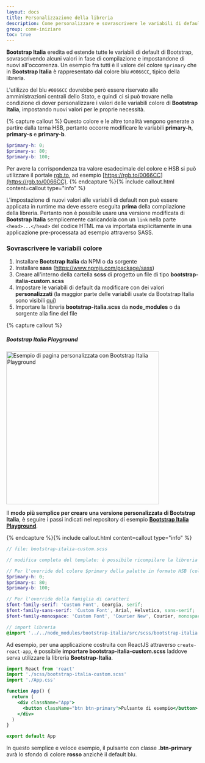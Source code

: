 ```yaml
---
layout: docs
title: Personalizzazione della libreria
description: Come personalizzare e sovrascrivere le variabili di default della libreria (es. colori, font-family, misure, ecc.).
group: come-iniziare
toc: true
---
```


**Bootstrap Italia** eredita ed estende tutte le variabili di default di Bootstrap, sovrascrivendo alcuni valori in fase di compilazione e impostandone di nuovi all'occorrenza.
Un esempio fra tutti è il valore del colore `$primary` che in **Bootstrap Italia** è rappresentato dal colore blu `#0066CC`, tipico della libreria.

L'utilizzo del blu `#0066CC` dovrebbe però essere riservato alle amministrazioni centrali dello Stato, e quindi ci si può trovare nella condizione di dover personalizzare i valori delle variabili colore di **Bootstrap Italia**, impostando nuovi valori per le proprie necessità.

{% capture callout %}
Questo colore e le altre tonalità vengono generate a partire dalla terna HSB, pertanto occorre modificare le variabili **primary-h**, **primary-s** e **primary-b**.

```scss
$primary-h: 0;
$primary-s: 80;
$primary-b: 100;
```

Per avere la corrispondenza tra valore esadecimale del colore e HSB si può utilizzare il portale [rgb.to](https://rgb.to), ad esempio [https://rgb.to/0066CC](https://rgb.to/0066CC).
{% endcapture %}{% include callout.html content=callout type="info" %}

L'impostazione di nuovi valori alle variabili di default non può essere applicata in runtime ma deve essere eseguita **prima** della compilazione della libreria. Pertanto non è possibile usare una versione modificata di **Bootstrap Italia** semplicemente caricandola con un `link` nella parte `<head>...</head>` del codice HTML ma va importata esplicitamente in una applicazione pre-processata ad esempio attraverso SASS.

### Sovrascrivere le variabili colore

1. Installare **Bootstrap Italia** da NPM o da sorgente
2. Installare **sass** (https://www.npmjs.com/package/sass)
3. Creare all'interno della cartella **scss** di progetto un file di tipo **bootstrap-italia-custom.scss**
4. Impostare le variabili di default da modificare con dei valori **personalizzati** (la maggior parte delle variabili usate da Bootstrap Italia sono visibili [qui](https://github.com/italia/bootstrap-italia/blob/master/src/scss/))
5. Importare la libreria **bootstrap-italia.scss** da **node_modules** o da sorgente alla fine del file

{% capture callout %}

##### Bootstrap Italia Playground

<div class="text-center">
<img class="rounded" src="{{ site.baseurl }}/docs/assets/img/bootstrap-italia-playground.png" width="400" alt="Esempio di pagina personalizzata con Bootstrap Italia Playground">
</div>

Il **modo più semplice per creare una versione personalizzata di Bootstrap Italia**, è seguire i passi indicati nel repository di esempio **[Bootstrap Italia Playground](https://github.com/italia/bootstrap-italia-playground/tree/main)**.

{% endcapture %}{% include callout.html content=callout type="info" %}

```scss
// file: bootstrap-italia-custom.scss

// modifica completa del template: è possibile ricompilare la libreria modificando alcune variabili SCSS

// Per l'override del colore $primary della palette in formato HSB (colore #FF3333 https://rgb.to/ff3333):
$primary-h: 0;
$primary-s: 80;
$primary-b: 100;

// Per l'override della famiglia di caratteri
$font-family-serif: 'Custom Font', Georgia, serif;
$font-family-sans-serif: 'Custom Font', Arial, Helvetica, sans-serif;
$font-family-monospace: 'Custom Font', 'Courier New', Courier, monospace;

// import libreria
@import '../../node_modules/bootstrap-italia/src/scss/bootstrap-italia.scss';
```

Ad esempio, per una applicazione costruita con ReactJS attraverso `create-react-app`, è possibile **importare bootstrap-italia-custom.scss** laddove serva utilizzare la libreria **Bootstrap-Italia**.

```jsx
import React from 'react'
import './scss/bootstrap-italia-custom.scss'
import './App.css'

function App() {
  return (
    <div className="App">
      <button className="btn btn-primary">Pulsante di esempio</button>
    </div>
  )
}

export default App
```

In questo semplice e veloce esempio, il pulsante con classe **.btn-primary** avrà lo sfondo di colore **rosso** anzichè il default blu.
